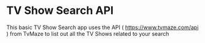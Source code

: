 # TV Show Search API

This basic TV Show Search app uses the API ( https://www.tvmaze.com/api ) from TvMaze to list out all the TV Shows related to your search

